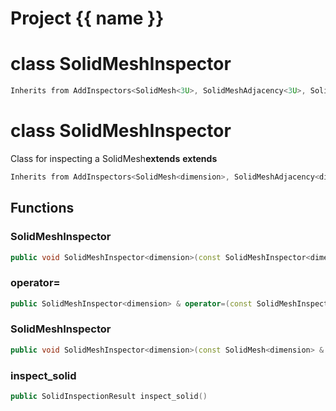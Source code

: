 <script setup>
import {useRoute} from 'vitepress'
const {path} = useRoute()
const tokens = path.split('/')
const words = tokens[2].split('-');
for (let i = 0; i < words.length; i++) {
    words[i] = words[i].charAt(0).toUpperCase() + words[i].slice(1);
    words[i] = words[i].replace('geode', 'Geode')
}
const name = words.join('-');
</script>
# Project {{ name }}

# class SolidMeshInspector


```cpp
Inherits from AddInspectors<SolidMesh<3U>, SolidMeshAdjacency<3U>, SolidMeshColocation<3U>, SolidMeshDegeneration<3U>, SolidMeshVertexManifold<3U>, SolidMeshEdgeManifold<3U>, SolidMeshFacetManifold<3U>, SolidMeshNegativeElements<3U> >
```



# class SolidMeshInspector


 Class for inspecting a SolidMesh**extends** **extends** 



```cpp
Inherits from AddInspectors<SolidMesh<dimension>, SolidMeshAdjacency<dimension>, SolidMeshColocation<dimension>, SolidMeshDegeneration<dimension>, SolidMeshVertexManifold<dimension>, SolidMeshEdgeManifold<dimension>, SolidMeshFacetManifold<dimension>, SolidMeshNegativeElements<dimension> >
```



## Functions

### SolidMeshInspector

```cpp
public void SolidMeshInspector<dimension>(const SolidMeshInspector<dimension> & )
```


### operator=

```cpp
public SolidMeshInspector<dimension> & operator=(const SolidMeshInspector<dimension> & )
```


### SolidMeshInspector

```cpp
public void SolidMeshInspector<dimension>(const SolidMesh<dimension> & mesh)
```


### inspect_solid

```cpp
public SolidInspectionResult inspect_solid()
```




